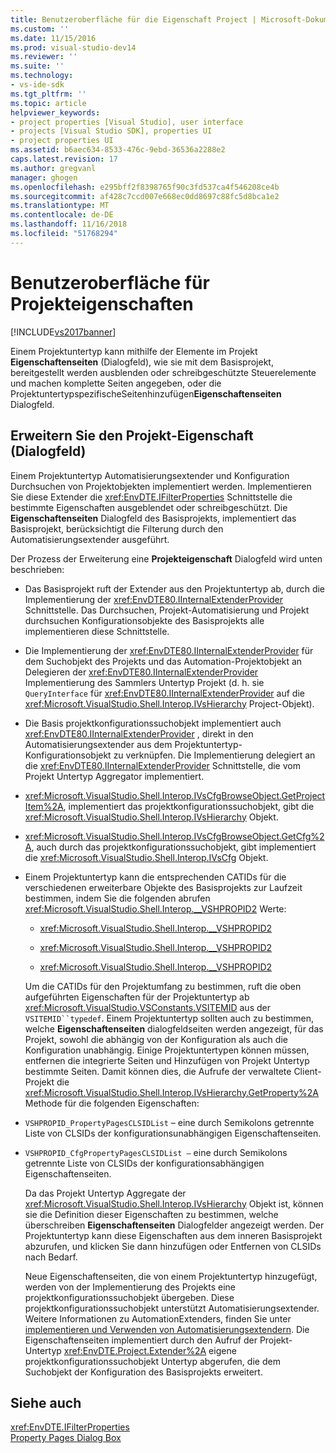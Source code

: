 ```yaml
---
title: Benutzeroberfläche für die Eigenschaft Project | Microsoft-Dokumentation
ms.custom: ''
ms.date: 11/15/2016
ms.prod: visual-studio-dev14
ms.reviewer: ''
ms.suite: ''
ms.technology:
- vs-ide-sdk
ms.tgt_pltfrm: ''
ms.topic: article
helpviewer_keywords:
- project properties [Visual Studio], user interface
- projects [Visual Studio SDK], properties UI
- project properties UI
ms.assetid: b6aec634-8533-476c-9ebd-36536a2288e2
caps.latest.revision: 17
ms.author: gregvanl
manager: ghogen
ms.openlocfilehash: e295bff2f8398765f90c3fd537ca4f546208ce4b
ms.sourcegitcommit: af428c7ccd007e668ec0dd8697c88fc5d8bca1e2
ms.translationtype: MT
ms.contentlocale: de-DE
ms.lasthandoff: 11/16/2018
ms.locfileid: "51768294"
---
```

# <a name="project-property-user-interface"></a>Benutzeroberfläche für Projekteigenschaften
[!INCLUDE[vs2017banner](../../includes/vs2017banner.md)]

Einem Projektuntertyp kann mithilfe der Elemente im Projekt **Eigenschaftenseiten** (Dialogfeld), wie sie mit dem Basisprojekt, bereitgestellt werden ausblenden oder schreibgeschützte Steuerelemente und machen komplette Seiten angegeben, oder die ProjektuntertypspezifischeSeitenhinzufügen**Eigenschaftenseiten** Dialogfeld.  
  
## <a name="extending-the-project-property-dialog-box"></a>Erweitern Sie den Projekt-Eigenschaft (Dialogfeld)  
 Einem Projektuntertyp Automatisierungsextender und Konfiguration Durchsuchen von Projektobjekten implementiert werden. Implementieren Sie diese Extender die <xref:EnvDTE.IFilterProperties> Schnittstelle die bestimmte Eigenschaften ausgeblendet oder schreibgeschützt. Die **Eigenschaftenseiten** Dialogfeld des Basisprojekts, implementiert das Basisprojekt, berücksichtigt die Filterung durch den Automatisierungsextender ausgeführt.  
  
 Der Prozess der Erweiterung eine **Projekteigenschaft** Dialogfeld wird unten beschrieben:  
  
- Das Basisprojekt ruft der Extender aus den Projektuntertyp ab, durch die Implementierung der <xref:EnvDTE80.IInternalExtenderProvider> Schnittstelle. Das Durchsuchen, Projekt-Automatisierung und Projekt durchsuchen Konfigurationsobjekte des Basisprojekts alle implementieren diese Schnittstelle.  
  
- Die Implementierung der <xref:EnvDTE80.IInternalExtenderProvider> für dem Suchobjekt des Projekts und das Automation-Projektobjekt an Delegieren der <xref:EnvDTE80.IInternalExtenderProvider> Implementierung des Sammlers Untertyp Projekt (d. h. sie `QueryInterface` für <xref:EnvDTE80.IInternalExtenderProvider> auf die <xref:Microsoft.VisualStudio.Shell.Interop.IVsHierarchy> Project-Objekt).  
  
- Die Basis projektkonfigurationssuchobjekt implementiert auch <xref:EnvDTE80.IInternalExtenderProvider> , direkt in den Automatisierungsextender aus dem Projektuntertyp-Konfigurationsobjekt zu verknüpfen. Die Implementierung delegiert an die <xref:EnvDTE80.IInternalExtenderProvider> Schnittstelle, die vom Projekt Untertyp Aggregator implementiert.  
  
- <xref:Microsoft.VisualStudio.Shell.Interop.IVsCfgBrowseObject.GetProjectItem%2A>, implementiert das projektkonfigurationssuchobjekt, gibt die <xref:Microsoft.VisualStudio.Shell.Interop.IVsHierarchy> Objekt.  
  
- <xref:Microsoft.VisualStudio.Shell.Interop.IVsCfgBrowseObject.GetCfg%2A>, auch durch das projektkonfigurationssuchobjekt, gibt implementiert die <xref:Microsoft.VisualStudio.Shell.Interop.IVsCfg> Objekt.  
  
- Einem Projektuntertyp kann die entsprechenden CATIDs für die verschiedenen erweiterbare Objekte des Basisprojekts zur Laufzeit bestimmen, indem Sie die folgenden abrufen <xref:Microsoft.VisualStudio.Shell.Interop.__VSHPROPID2> Werte:  
  
  -   <xref:Microsoft.VisualStudio.Shell.Interop.__VSHPROPID2>  
  
  -   <xref:Microsoft.VisualStudio.Shell.Interop.__VSHPROPID2>  
  
  -   <xref:Microsoft.VisualStudio.Shell.Interop.__VSHPROPID2>  
  
  Um die CATIDs für den Projektumfang zu bestimmen, ruft die oben aufgeführten Eigenschaften für der Projektuntertyp ab <xref:Microsoft.VisualStudio.VSConstants.VSITEMID> aus der `VSITEMID``typedef`. Einem Projektuntertyp sollten auch zu bestimmen, welche **Eigenschaftenseiten** dialogfeldseiten werden angezeigt, für das Projekt, sowohl die abhängig von der Konfiguration als auch die Konfiguration unabhängig. Einige Projektuntertypen können müssen, entfernen die integrierte Seiten und Hinzufügen von Projekt Untertyp bestimmte Seiten. Damit können dies, die Aufrufe der verwaltete Client-Projekt die <xref:Microsoft.VisualStudio.Shell.Interop.IVsHierarchy.GetProperty%2A> Methode für die folgenden Eigenschaften:  
  
- `VSHPROPID_PropertyPagesCLSIDList` – eine durch Semikolons getrennte Liste von CLSIDs der konfigurationsunabhängigen Eigenschaftenseiten.  
  
- `VSHPROPID_CfgPropertyPagesCLSIDList —` eine durch Semikolons getrennte Liste von CLSIDs der konfigurationsabhängigen Eigenschaftenseiten.  
  
  Da das Projekt Untertyp Aggregate der <xref:Microsoft.VisualStudio.Shell.Interop.IVsHierarchy> Objekt ist, können sie die Definition dieser Eigenschaften zu bestimmen, welche überschreiben **Eigenschaftenseiten** Dialogfelder angezeigt werden. Der Projektuntertyp kann diese Eigenschaften aus dem inneren Basisprojekt abzurufen, und klicken Sie dann hinzufügen oder Entfernen von CLSIDs nach Bedarf.  
  
  Neue Eigenschaftenseiten, die von einem Projektuntertyp hinzugefügt, werden von der Implementierung des Projekts eine projektkonfigurationssuchobjekt übergeben. Diese projektkonfigurationssuchobjekt unterstützt Automatisierungsextender. Weitere Informationen zu AutomationExtenders, finden Sie unter [implementieren und Verwenden von Automatisierungsextendern](http://msdn.microsoft.com/library/0d5c218c-f412-4b28-ab0c-33a611f62356). Die Eigenschaftenseiten implementiert durch den Aufruf der Projekt-Untertyp <xref:EnvDTE.Project.Extender%2A> eigene projektkonfigurationssuchobjekt Untertyp abgerufen, die dem Suchobjekt der Konfiguration des Basisprojekts erweitert.  
  
## <a name="see-also"></a>Siehe auch  
 <xref:EnvDTE.IFilterProperties>   
 [Property Pages Dialog Box](http://msdn.microsoft.com/en-us/4a3d34ac-ed03-45e8-ae60-a0e1aad300e4)

